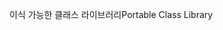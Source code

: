 <span data-ttu-id="5c809-101">이식 가능한 클래스 라이브러리</span><span class="sxs-lookup"><span data-stu-id="5c809-101">Portable Class Library</span></span>